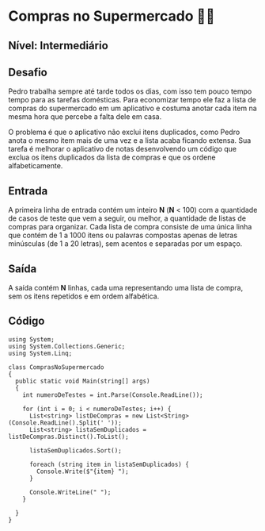 # Compras no Supermercado :woman_technologist:

## **Nível: Intermediário**

## Desafio

Pedro trabalha sempre até tarde todos os dias, com isso tem pouco tempo tempo para as tarefas domésticas. Para economizar tempo ele faz a lista de compras do supermercado em um aplicativo e costuma anotar cada item na mesma hora que percebe a falta dele em casa.

O problema é que o aplicativo não exclui itens duplicados, como Pedro anota o mesmo item mais de uma vez e a lista acaba ficando extensa. Sua tarefa é melhorar o aplicativo de notas desenvolvendo um código que exclua os itens duplicados da lista de compras e que os ordene alfabeticamente.

## Entrada

A primeira linha de entrada contém um inteiro **N** (**N** < 100) com a quantidade de casos de teste que vem a seguir, ou melhor, a quantidade de listas de compras para organizar. Cada lista de compra consiste de uma única linha que contém de 1 a 1000 itens ou palavras compostas apenas de letras minúsculas (de 1 a 20 letras), sem acentos e separadas por um espaço.

## Saída

A saída contém **N** linhas, cada uma representando uma lista de compra, sem os itens repetidos e em ordem alfabética.

## Código

```
using System;
using System.Collections.Generic; 
using System.Linq; 

class ComprasNoSupermercado 
{
  public static void Main(string[] args) 
  { 
    int numeroDeTestes = int.Parse(Console.ReadLine()); 

    for (int i = 0; i < numeroDeTestes; i++) {
      List<string> listDeCompras = new List<String>(Console.ReadLine().Split(' '));
      List<string> listaSemDuplicados = listDeCompras.Distinct().ToList();
    
      listaSemDuplicados.Sort();
      
      foreach (string item in listaSemDuplicados) {
        Console.Write($"{item} ");
      }
      
      Console.WriteLine(" ");
    }

  }
}
```

